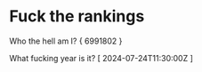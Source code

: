 # Fuck the rankings

Who the hell am I?
{ 6991802 }

What fucking year is it?
[ 2024-07-24T11:30:00Z ]
